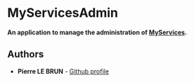 # MyServicesAdmin

**An application to manage the administration of [MyServices](https://github.com/PierreLeBrun22/MyServices).**  

## Authors

* **Pierre LE BRUN** - [Github profile](https://github.com/PierreLeBrun22)
